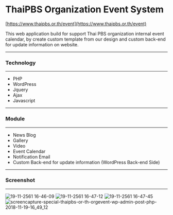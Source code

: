 # ThaiPBS Organization Event System

[https://www.thaipbs.or.th/event](https://www.thaipbs.or.th/event)

This web application build for support Thai PBS organization internal event calendar,
by create custom template from our design and custom back-end for update information on website.

*******************
### Technology
*******************
- PHP
- WordPress
- Jquery
- Ajax
- Javascript

*******************
### Module
*******************
- News Blog
- Gallery
- Video
- Event Calendar
- Notification Email
- Custom Back-end for update information (WordPress Back-end Side)

*******************
### Screenshot
*******************

![19-11-2561 16-46-09](https://user-images.githubusercontent.com/35105143/48699257-9ac9f900-ec1b-11e8-9bce-7c9cde7a551f.jpg)
![19-11-2561 16-47-12](https://user-images.githubusercontent.com/35105143/48699262-9c93bc80-ec1b-11e8-9e9b-70901f3d78eb.jpg)
![19-11-2561 16-47-45](https://user-images.githubusercontent.com/35105143/48699263-9dc4e980-ec1b-11e8-852c-f8d5bb2e86a7.jpg)
![screencapture-special-thaipbs-or-th-orgevent-wp-admin-post-php-2018-11-19-16_49_12](https://user-images.githubusercontent.com/35105143/48699264-9ef61680-ec1b-11e8-9fcd-d03cb0db36fb.png)
